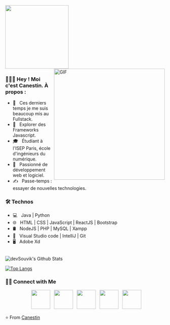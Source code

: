 
<img src="https://raw.githubusercontent.com/Canestin/myResources/270adb3819b3cb9425af71e762232d78e0a23f42/img/canou.gif?token=AX674BG7OZQ6X3MOJ4DKD33CXZC4A" width="200">
<img align="right" alt="GIF" src="https://github.com/Canestin/myResources/blob/main/img/pc.gif?raw=true" width="350"/>

<h3> 👨🏻‍💻 Hey ! Moi c'est Canestin. À propos : </h3>

- 🔭 &nbsp; Ces derniers temps je me suis beaucoup mis au Fullstack.
- 🤔 &nbsp; Explorer des Frameworks Javascript.
- 🎓 &nbsp; Étudiant à l'ISEP Paris, école d'ingénieurs du numérique.
- 🌱 &nbsp; Passionné de développement web et logiciel.
- ✍️ &nbsp; Passe-temps : essayer de nouvelles technologies. 

<h3>🛠 Technos </h3>

- 💻 &nbsp; Java | Python  
- 🌐 &nbsp; HTML | CSS | JavaScript | ReactJS | Bootstrap
- 🛢 &nbsp; NodeJS | PHP | MySQL | Xampp
- 🔧 &nbsp; Visual Studio code | IntelliJ | Git
- 🖥 &nbsp; Adobe Xd

<br>

<img align="center" src="https://github-readme-stats.vercel.app/api?username=devSouvik&include_all_commits=true&count_private=true&show_icons=true&line_height=20&title_color=7A7ADB&icon_color=2234AE&text_color=D3D3D3&bg_color=0,000000,130F40" alt="devSouvik's Github Stats">

</br>

[![Top Langs](https://github-readme-stats.vercel.app/api/top-langs/?username=devSouvik&layout=compact&text_color=daf7dc&bg_color=151515)](https://github.com/devSouvik/github-readme-stats)


<h3> 🤝🏻 Connect with Me </h3>

<p align="center">
&nbsp; <a href="https://twitter.com/CanestinN" target="_blank" rel="noopener noreferrer"><img src="https://raw.githubusercontent.com/Canestin/myResources/2b3677e8e89978f2d43fd2b42b1d7598f948462d/img/siteweb.png" width="60" /></a>  
&nbsp; <a href="https://twitter.com/CanestinN" target="_blank" rel="noopener noreferrer"><img src="https://raw.githubusercontent.com/Canestin/myResources/2b3677e8e89978f2d43fd2b42b1d7598f948462d/img/linkedin.png" width="60" /></a>  
&nbsp; <a href="https://www.instagram.com/the_caffeine__addict/" target="_blank" rel="noopener noreferrer"><img src="https://raw.githubusercontent.com/Canestin/myResources/2b3677e8e89978f2d43fd2b42b1d7598f948462d/img/gmail.png" width="60" /></a>  
&nbsp; <a href="https://www.linkedin.com/in/souvik-guria-/" target="_blank" rel="noopener noreferrer"><img src="https://raw.githubusercontent.com/Canestin/myResources/2b3677e8e89978f2d43fd2b42b1d7598f948462d/img/fbk.png" width="60" /></a>
&nbsp; <a href="mailto:souvikguria98@gmail.com" target="_blank" rel="noopener noreferrer"><img src="https://raw.githubusercontent.com/Canestin/myResources/2b3677e8e89978f2d43fd2b42b1d7598f948462d/img/Instagram.png"  width="60" /></a>
</p>

⭐️ From [Canestin](https://github.com/Canestin)
